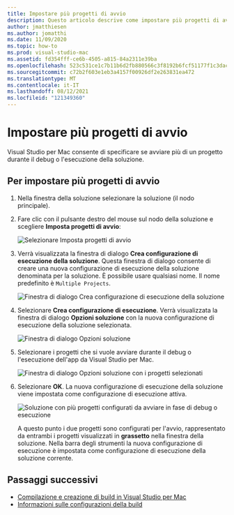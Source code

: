 ```yaml
---
title: Impostare più progetti di avvio
description: Questo articolo descrive come impostare più progetti di avvio durante l'esecuzione o il debug.
author: jmatthiesen
ms.author: jomatthi
ms.date: 11/09/2020
ms.topic: how-to
ms.prod: visual-studio-mac
ms.assetid: fd354fff-ce6b-4505-a815-84a2311e39ba
ms.openlocfilehash: 523c531ce1c7b11b6d2fb880566c3f8192b6fcf51177f1c3dac8cc94e743d829
ms.sourcegitcommit: c72b2f603e1eb3a4157f00926df2e263831ea472
ms.translationtype: MT
ms.contentlocale: it-IT
ms.lasthandoff: 08/12/2021
ms.locfileid: "121349360"
---
```

# <a name="set-multiple-startup-projects"></a>Impostare più progetti di avvio

Visual Studio per Mac consente di specificare se avviare più di un progetto durante il debug o l'esecuzione della soluzione.

## <a name="to-set-multiple-startup-projects"></a>Per impostare più progetti di avvio

1. Nella finestra della soluzione selezionare la soluzione (il nodo principale).

2. Fare clic con il pulsante destro del mouse sul nodo della soluzione e scegliere **Imposta progetti di avvio**:

   ![Selezionare Imposta progetti di avvio](media/startup-proj-ctx-menu.png)

3. Verrà visualizzata la finestra di dialogo **Crea configurazione di esecuzione della soluzione**. Questa finestra di dialogo consente di creare una nuova configurazione di esecuzione della soluzione denominata per la soluzione. È possibile usare qualsiasi nome. Il nome predefinito è `Multiple Projects`.

   ![Finestra di dialogo Crea configurazione di esecuzione della soluzione](media/create-sln-run-config.png)

4. Selezionare **Crea configurazione di esecuzione**. Verrà visualizzata la finestra di dialogo **Opzioni soluzione** con la nuova configurazione di esecuzione della soluzione selezionata.

   ![Finestra di dialogo Opzioni soluzione](media/sln-options-run-config-multi-projects.png)

5. Selezionare i progetti che si vuole avviare durante il debug o l'esecuzione dell'app da Visual Studio per Mac.

   ![Finestra di dialogo Opzioni soluzione con i progetti selezionati](media/sln-options-run-config-multi-projects-configured.png)

6. Selezionare **OK**. La nuova configurazione di esecuzione della soluzione viene impostata come configurazione di esecuzione attiva.

   ![Soluzione con più progetti configurati da avviare in fase di debug o esecuzione](media/startup-project-configured.png)

   A questo punto i due progetti sono configurati per l'avvio, rappresentato da entrambi i progetti visualizzati in **grassetto** nella finestra della soluzione. Nella barra degli strumenti la nuova configurazione di esecuzione è impostata come configurazione di esecuzione della soluzione corrente.

## <a name="next-steps"></a>Passaggi successivi

- [Compilazione e creazione di build in Visual Studio per Mac](compiling-and-building.md)
- [Informazioni sulle configurazioni della build](configurations.md)
